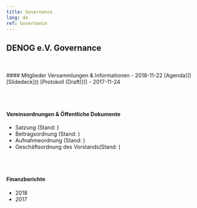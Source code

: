 ```yaml
---
title: Governance
lang: de
ref: Governance
---
```


## DENOG e.V. Governance
<br>
<br>
#### Mitglieder Versammlungen & Informationen
- 2018-11-22  [Agenda]() [Slidedeck]() [Protokoll (Draft)]()
- 2017-11-24

<br><br>
#### Vereinsordnungen & Öffentliche Dokumente
- Satzung (Stand: )
- Beitragsordnung (Stand: )
- Aufnahmeordnung (Stand: )
- Geschäftsordnung des Vorstands(Stand: )


<br><br>
#### Finanzberichte
- 2018
- 2017

<br><br>
